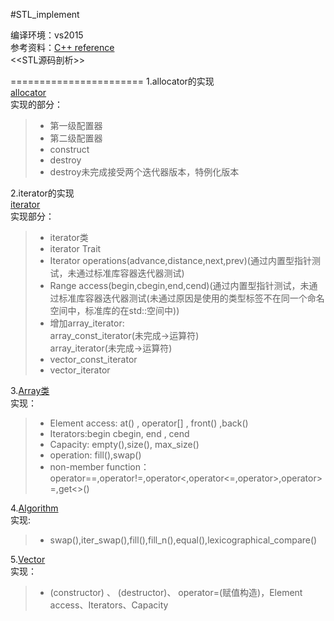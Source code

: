 #STL_implement

编译环境：vs2015 <br>
参考资料：[C++ reference](http://en.cppreference.com/w/)<br>
          \<\<STL源码剖析\>\><br>

=======================
1.allocator的实现<br>
[allocator](https://github.com/scottdwdwdw/STL_implement/tree/master/allocator)<br>
实现的部分：<br>
>* 第一级配置器<br>
>* 第二级配置器<br>
>* construct<br>
>* destroy<br>
>* destroy未完成接受两个迭代器版本，特例化版本<br>

2.iterator的实现<br>
[iterator](https://github.com/scottdwdwdw/STL_implement/tree/master/iterator)<br>
实现部分：<br>
>* iterator类<br>
>* iterator Trait<br>
>* Iterator operations(advance,distance,next,prev)(通过内置型指针测试，未通过标准库容器迭代器测试)<br>
>* Range access(begin,cbegin,end,cend)(通过内置型指针测试，未通过标准库容器迭代器测试(未通过原因是使用的类型标签不在同一个命名空间中，标准库的在std::空间中))<br>
>* 增加array_iterator:<br>
          array_const_iterator(未完成->运算符)<br>
          array_iterator(未完成->运算符)<br>
>* vector_const_iterator<br>
>* vector_iterator<br>
         

3.[Array类](https://github.com/scottdwdwdw/STL_implement/tree/master/array)<br>
实现：<br>
>* Element access: at() , operator[] , front() ,back() <br>
>* Iterators:begin   cbegin, end , cend  <br>
>* Capacity: empty(),size(), max_size()<br>
>* operation: fill(),swap()<br>
>* non-member function：operator==,operator!=,operator<,operator<=,operator>,operator>=,get<>()<br>

4.[Algorithm](https://github.com/scottdwdwdw/STL_implement/blob/master/Algorithm/Algorithm.h)<br>
实现:
<br>
>* swap(),iter_swap(),fill(),fill_n(),equal(),lexicographical_compare()

5.[Vector](https://github.com/scottdwdwdw/STL_implement/blob/master/vector/Vector.h)<br>
实现：<br>
>* (constructor)  、  (destructor)、 operator=(赋值构造)，Element access、Iterators、Capacity
